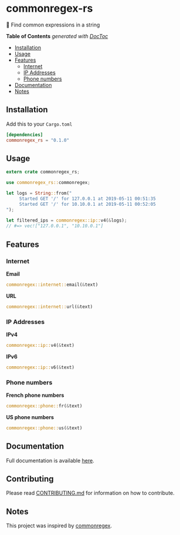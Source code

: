 # commonregex-rs

🔎 Find common expressions in a string

<!-- START doctoc generated TOC please keep comment here to allow auto update -->
<!-- DON'T EDIT THIS SECTION, INSTEAD RE-RUN doctoc TO UPDATE -->
**Table of Contents**  *generated with [DocToc](https://github.com/thlorenz/doctoc)*

- [Installation](#installation)
- [Usage](#usage)
- [Features](#features)
  - [Internet](#internet)
  - [IP Addresses](#ip-addresses)
  - [Phone numbers](#phone-numbers)
- [Documentation](#documentation)
- [Notes](#notes)

<!-- END doctoc generated TOC please keep comment here to allow auto update -->

## Installation

Add this to your `Cargo.toml`

```toml
[dependencies]
commonregex_rs = "0.1.0"
```

## Usage

```rust
extern crate commonregex_rs;

use commonregex_rs::commonregex;

let logs = String::from("
     Started GET '/' for 127.0.0.1 at 2019-05-11 00:51:35
     Started GET '/' for 10.10.0.1 at 2019-05-11 00:52:05
");
 
let filtered_ips = commonregex::ip::v4(&logs);
// #=> vec!["127.0.0.1", "10.10.0.1"]
```

## Features

### Internet

**Email**

```rust
commonregex::internet::email(&text)
```

**URL**

```rust
commonregex::internet::url(&text)
```

### IP Addresses

**IPv4**

```rust
commonregex::ip::v4(&text)
```

**IPv6**

```rust
commonregex::ip::v6(&text)
```

### Phone numbers

**French phone numbers**

```rust
commonregex::phone::fr(&text)
```

**US phone numbers**

```rust
commonregex::phone::us(&text)
```

## Documentation

Full documentation is available [here](https://docs.rs/commonregex_rs/0.1.0/commonregex_rs/).

## Contributing

Please read [CONTRIBUTING.md](https://github.com/fakenine/commonregex-rs/blob/master/CONTRIBUTING.md) for information on how to contribute.

## Notes

This project was inspired by [commonregex](https://github.com/mingrammer/commonregex).
